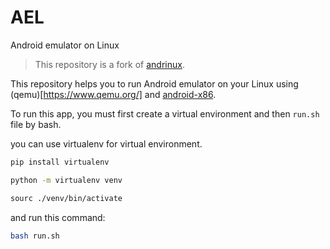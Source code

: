 # AEL
Android emulator on Linux

> This repository is a fork of [andrinux](https://github.com/daglaroglou/andrinux).

This repository helps you to run Android emulator on your Linux using (qemu)[https://www.qemu.org/] and [android-x86](https://sourceforge.net/projects/android-x86/).

To run this app, you must first create a virtual environment and then `run.sh` file by bash.

you can use virtualenv for virtual environment.
```bash
pip install virtualenv

python -m virtualenv venv

sourc ./venv/bin/activate
```

and run this command:

```bash
bash run.sh
```

